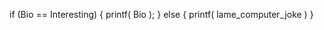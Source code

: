 if (Bio == Interesting) { 
  printf( Bio );
} else {
  printf( lame_computer_joke ) 
}<!---
David-R-Carroll/David-R-Carroll is a ✨ special ✨ repository because its `README.md` (this file) appears on your GitHub profile.
You can click the Preview link to take a look at your changes.
--->
